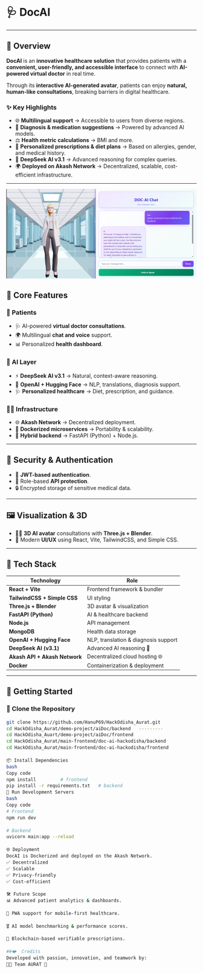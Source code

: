 # 🩺 DocAI  
---
## 📌 Overview  
**DocAI** is an **innovative healthcare solution** that provides patients with a **convenient, user-friendly, and accessible interface** to connect with **AI-powered virtual doctor** in real time.  

Through its **interactive AI-generated avatar**, patients can enjoy **natural, human-like consultations**, breaking barriers in digital healthcare.  

### ✨ Key Highlights  
- 🌐 **Multilingual support** → Accessible to users from diverse regions.  
- 💊 **Diagnosis & medication suggestions** → Powered by advanced AI models.  
- ⚖️ **Health metric calculations** → BMI and more.  
- 📑 **Personalized prescriptions & diet plans** → Based on allergies, gender, and medical history.  
- 🧠 **DeepSeek AI v3.1** → Advanced reasoning for complex queries.  
- 🌍 **Deployed on Akash Network** → Decentralized, scalable, cost-efficient infrastructure.  

---
![Main Interface](image.png)

## 🚦 Core Features  

### 🧍 Patients  
- 🩺 AI-powered **virtual doctor consultations**.  
- 🌍 Multilingual **chat and voice** support.  
- 📊 Personalized **health dashboard**.  

### 🤖 AI Layer  
- ⚡ **DeepSeek AI v3.1** → Natural, context-aware reasoning.  
- 🧬 **OpenAI + Hugging Face** → NLP, translations, diagnosis support.  
- 🩺 **Personalized healthcare** → Diet, prescription, and guidance.  

### 🧑‍💼 Infrastructure  
- 🌐 **Akash Network** → Decentralized deployment.  
- 🐳 **Dockerized microservices** → Portability & scalability.  
- 🚀 **Hybrid backend** → FastAPI (Python) + Node.js.  

---

## 🔐 Security & Authentication  
- 🔑 **JWT-based authentication**.  
- 🚫 Role-based **API protection**.  
- 🔒 Encrypted storage of sensitive medical data.  

---

## 🖼️ Visualization & 3D  
- 👩‍⚕️ **3D AI avatar** consultations with **Three.js + Blender**.  
- 🎨 Modern **UI/UX** using React, Vite, TailwindCSS, and Simple CSS.  

---

## 🧪 Tech Stack  

| Technology | Role |
|------------|------|
| **React + Vite** | Frontend framework & bundler |
| **TailwindCSS + Simple CSS** | UI styling |
| **Three.js + Blender** | 3D avatar & visualization |
| **FastAPI (Python)** | AI & healthcare backend |
| **Node.js** | API management |
| **MongoDB** | Health data storage |
| **OpenAI + Hugging Face** | NLP, translation & diagnosis support |
| **DeepSeek AI (v3.1)** | Advanced AI reasoning 🚀 |
| **Akash API + Akash Network** | Decentralized cloud hosting 🌐 |
| **Docker** | Containerization & deployment |

---

## 🚀 Getting Started  

### 🧬 Clone the Repository  
```bash
git clone https://github.com/HanuP69/HackOdisha_Aurat.git
cd HackOdisha_Aurat/demo-project/aiDoc/backend   ---------
cd HackOdisha_Auart/demo-project/aiDoc/frontend
cd HackOdisha_Aurat/main-frontend/doc-ai-hackodisha/backend
cd HackOdisha_Aurat/main-frontend/doc-ai-hackodisha/frontend

📦 Install Dependencies
bash
Copy code
npm install         # frontend
pip install -r requirements.txt   # backend
🔧 Run Development Servers
bash
Copy code
# Frontend
npm run dev

# Backend
uvicorn main:app --reload

🌐 Deployment
DocAI is Dockerized and deployed on the Akash Network.
✅ Decentralized
✅ Scalable
✅ Privacy-friendly
✅ Cost-efficient

🛠️ Future Scope
📊 Advanced patient analytics & dashboards.

📱 PWA support for mobile-first healthcare.

🎖️ AI model benchmarking & performance scores.

🔗 Blockchain-based verifiable prescriptions.

##❤️  Credits
Developed with passion, innovation, and teamwork by:
👩‍💻 Team AURAT 🚀






